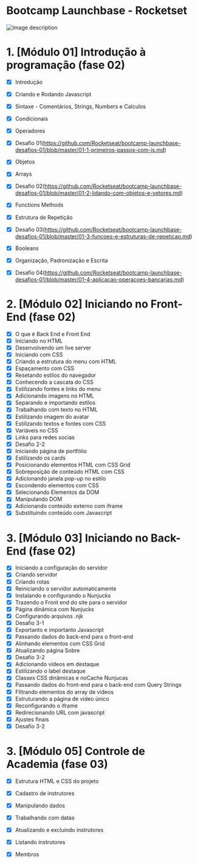 # Bootcamp Launchbase - Rocketset

![Image description](https://i.imgur.com/NNKxgbw.jpg) 
# 1. [Módulo 01] Introdução à programação (fase 02)

- [X] Introdução
- [X] Criando e Rodando Javascript
- [X] Sintaxe - Comentários, Strings, Numbers e Calculos
- [X] Condicionais
- [X] Operadores
- [X] Desafio 01(https://github.com/Rocketseat/bootcamp-launchbase-desafios-01/blob/master/01-1-primeiros-passos-com-js.md)
- [X] Objetos
- [X] Arrays
- [X] Desafio 02(https://github.com/Rocketseat/bootcamp-launchbase-desafios-01/blob/master/01-2-lidando-com-objetos-e-vetores.md)
- [X] Functions Methods
- [X] Estrutura de Repetição
- [X] Desafio 03(https://github.com/Rocketseat/bootcamp-launchbase-desafios-01/blob/master/01-3-funcoes-e-estruturas-de-repeticao.md)
- [X] Booleans
- [X] Organização, Padronização e Escrita
- [X] Desafio 04(https://github.com/Rocketseat/bootcamp-launchbase-desafios-01/blob/master/01-4-aplicacao-operacoes-bancarias.md)


# 2. [Módulo 02] Iniciando no Front-End (fase 02)

- [X] O que é Back End e Front End
- [X] Iniciando no HTML 
- [X] Desenvolvendo um live server
- [X] Iniciando com CSS
- [X] Criando a estrutura do menu com HTML
- [X] Espaçamento com CSS
- [X] Resetando estilos do navegador
- [X] Conhecendo a cascata do CSS
- [X] Estilizando fontes e links do menu
- [X] Adicionando imagens no HTML
- [X] Separando e importando estilos
- [X] Trabalhando com texto no HTML
- [X] Estilizando imagem do avatar
- [X] Estilizando textos e fontes com CSS
- [X] Variáveis no CSS
- [X] Links para redes socias
- [X] Desafio 2-2
- [X] Iniciando página de portfólio
- [X] Estilizando os cards
- [X] Posicionando elementos HTML com CSS Grid
- [X] Sobreposição de conteúdo HTML com CSS
- [X] Adicionando janela pop-up no estilo
- [X] Escondendo elementos com CSS
- [X] Selecionando Elementos da DOM
- [X] Manipulando DOM
- [X] Adicionando conteúdo externo com iframe
- [X] Substituindo conteúdo com Javascript

# 3. [Módulo 03] Iniciando no Back-End (fase 02)

- [X] Iniciando a configuração do servidor
- [X] Criando servidor
- [X] Criando rotas
- [X] Reiniciando o servidor automaticamente
- [X] Instalando e configurando o Nunjucks
- [X] Trazendo o Front end do site para o servidor
- [X] Página dinâmica com Nunjucks
- [X] Configurando arquivos .njk
- [X] Desafio 3-1
- [X] Exportanto e importanto Javascript
- [X] Passando dados do back-end para o front-end
- [X] Alinhando elementos com CSS Grid
- [X] Atualizando página Sobre
- [X] Desafio 3-2
- [X] Adicionando vídeos em destaque
- [X] Estilizando o label destaque
- [X] Classes CSS dinâmicas e noCache Nunjucas
- [X] Passando dados do front-end para o back-end com Query Strings
- [X] FIltrando elementos do array de videos
- [X] Estruturando a página de vídeo único
- [X] Reconfigurando o iframe
- [X] Redirecionando URL com javascript
- [X] Ajustes finais
- [X] Desafio 3-2

# 3. [Módulo 05] Controle de Academia (fase 03)

- [X] Estrutura HTML e CSS do projeto
- [X] Cadastro de instrutores
- [X] Manipulando dados
- [X] Trabalhando com datas
- [X] Atualizando e excluindo instrutores
- [X] Listando instrutores
- [X] Membros




